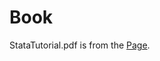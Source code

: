 # Book
StataTutorial.pdf is from the [Page](https://www.princeton.edu/~otorres/StataTutorial.pdf).

